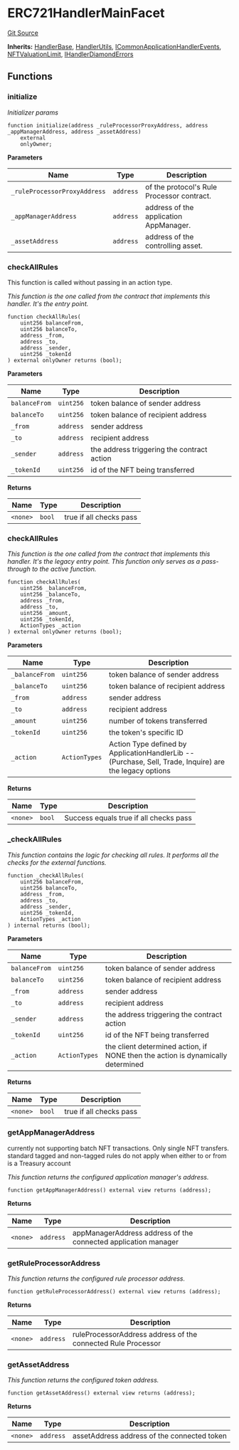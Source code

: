 # ERC721HandlerMainFacet
[Git Source](https://github.com/thrackle-io/rules-engine/blob/8e8136863cc533050498938ef97f694c7b6600c3/src/client/token/handler/diamond/ERC721HandlerMainFacet.sol)

**Inherits:**
[HandlerBase](/src/client/token/handler/ruleContracts/HandlerBase.sol/contract.HandlerBase.md), [HandlerUtils](/src/client/token/handler/common/HandlerUtils.sol/contract.HandlerUtils.md), [ICommonApplicationHandlerEvents](/src/common/IEvents.sol/interface.ICommonApplicationHandlerEvents.md), [NFTValuationLimit](/src/client/token/handler/ruleContracts/NFTValuationLimit.sol/contract.NFTValuationLimit.md), [IHandlerDiamondErrors](/src/common/IErrors.sol/interface.IHandlerDiamondErrors.md)


## Functions
### initialize

*Initializer params*


```solidity
function initialize(address _ruleProcessorProxyAddress, address _appManagerAddress, address _assetAddress)
    external
    onlyOwner;
```
**Parameters**

|Name|Type|Description|
|----|----|-----------|
|`_ruleProcessorProxyAddress`|`address`|of the protocol's Rule Processor contract.|
|`_appManagerAddress`|`address`|address of the application AppManager.|
|`_assetAddress`|`address`|address of the controlling asset.|


### checkAllRules

This function is called without passing in an action type.

*This function is the one called from the contract that implements this handler. It's the entry point.*


```solidity
function checkAllRules(
    uint256 balanceFrom,
    uint256 balanceTo,
    address _from,
    address _to,
    address _sender,
    uint256 _tokenId
) external onlyOwner returns (bool);
```
**Parameters**

|Name|Type|Description|
|----|----|-----------|
|`balanceFrom`|`uint256`|token balance of sender address|
|`balanceTo`|`uint256`|token balance of recipient address|
|`_from`|`address`|sender address|
|`_to`|`address`|recipient address|
|`_sender`|`address`|the address triggering the contract action|
|`_tokenId`|`uint256`|id of the NFT being transferred|

**Returns**

|Name|Type|Description|
|----|----|-----------|
|`<none>`|`bool`|true if all checks pass|


### checkAllRules

*This function is the one called from the contract that implements this handler. It's the legacy entry point. This function only serves as a pass-through to the active function.*


```solidity
function checkAllRules(
    uint256 _balanceFrom,
    uint256 _balanceTo,
    address _from,
    address _to,
    uint256 _amount,
    uint256 _tokenId,
    ActionTypes _action
) external onlyOwner returns (bool);
```
**Parameters**

|Name|Type|Description|
|----|----|-----------|
|`_balanceFrom`|`uint256`|token balance of sender address|
|`_balanceTo`|`uint256`|token balance of recipient address|
|`_from`|`address`|sender address|
|`_to`|`address`|recipient address|
|`_amount`|`uint256`|number of tokens transferred|
|`_tokenId`|`uint256`|the token's specific ID|
|`_action`|`ActionTypes`|Action Type defined by ApplicationHandlerLib -- (Purchase, Sell, Trade, Inquire) are the legacy options|

**Returns**

|Name|Type|Description|
|----|----|-----------|
|`<none>`|`bool`|Success equals true if all checks pass|


### _checkAllRules

*This function contains the logic for checking all rules. It performs all the checks for the external functions.*


```solidity
function _checkAllRules(
    uint256 balanceFrom,
    uint256 balanceTo,
    address _from,
    address _to,
    address _sender,
    uint256 _tokenId,
    ActionTypes _action
) internal returns (bool);
```
**Parameters**

|Name|Type|Description|
|----|----|-----------|
|`balanceFrom`|`uint256`|token balance of sender address|
|`balanceTo`|`uint256`|token balance of recipient address|
|`_from`|`address`|sender address|
|`_to`|`address`|recipient address|
|`_sender`|`address`|the address triggering the contract action|
|`_tokenId`|`uint256`|id of the NFT being transferred|
|`_action`|`ActionTypes`|the client determined action, if NONE then the action is dynamically determined|

**Returns**

|Name|Type|Description|
|----|----|-----------|
|`<none>`|`bool`|true if all checks pass|


### getAppManagerAddress

currently not supporting batch NFT transactions. Only single NFT transfers.
standard tagged and non-tagged rules do not apply when either to or from is a Treasury account

*This function returns the configured application manager's address.*


```solidity
function getAppManagerAddress() external view returns (address);
```
**Returns**

|Name|Type|Description|
|----|----|-----------|
|`<none>`|`address`|appManagerAddress address of the connected application manager|


### getRuleProcessorAddress

*This function returns the configured rule processor address.*


```solidity
function getRuleProcessorAddress() external view returns (address);
```
**Returns**

|Name|Type|Description|
|----|----|-----------|
|`<none>`|`address`|ruleProcessorAddress address of the connected Rule Processor|


### getAssetAddress

*This function returns the configured token address.*


```solidity
function getAssetAddress() external view returns (address);
```
**Returns**

|Name|Type|Description|
|----|----|-----------|
|`<none>`|`address`|assetAddress address of the connected token|


